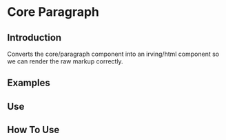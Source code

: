 # Core Paragraph

## Introduction
Converts the core/paragraph component into an irving/html component so we can
render the raw markup correctly.


## Examples

## Use

## How To Use
